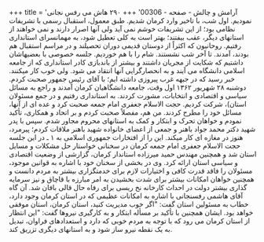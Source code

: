 +++
title = 'آرامش و چالش - صفحه - 00306'
+++
۲۹۰ هاش می رفس نجانی نمودیم. اول شب، با تاخیر وارد کرمان شدیم. طبق معمول، استقبال رسمی با تشریفات نظامی بود؛ از این تشریفات خوشم نمی آید ولی آنها اصرار دارند و نمی خواهند از استانهای دیگر، عقب بیفتند؛ بهتر است به کلی تعطیل شود، به مهمانسرای استانداری رفتیم. روحانیون که اکثراً از دوستان قدیمی دوران تحصیلند و در مراسم استقبال هم بودند، آمدند. تا آخر شب نشستند. شام را با هم خوردیم. جلسه خصوصی با بعضیهاشان داشتیم که شکایت از مجریان داشتند و بیشتر از باندبازی کادر استانداری که از جامعه اسلامی دانشگاه می آیند و به انحصارگرایی آنها انتقاد می شود. ولی خوب کار میکنند. خبر رسید که در جبهه غرب پیروزی داشته ایم؛ با آقای رئیس جمهور صحبت کردم. دوشنبه ۲۸ شهریور ۱۳۶۲ اول وقت، جامعه دانشگاهیان کرمان آمدند و راجع به مسائل سیاسی و اقتصادی و انتخابات، مشورت کردند. به استانداری رفتیم و در جمع مسئولان استان)، شرکت کردیم. حجت الاسلام جعفری امام جمعه صحبت کرد و عده ای از آنها، مسائل خود را مطرح کردند. من هم، مفصلاً صحبت کردم و بر اتحاد و همکاری، تأکید نمودم و خواهان تحرک و ابتکار و کمک به استانهای محروم مجاور شدم. سپس با پدر شهید دکتر محمد جواد باهنر و جمعی از اعضای خانواده شهید باهنر ملاقات کردم؛ پیرمرد، هنوز در مغازه ای کار میکند. این را از افتخارات جمهوری اسلامی به ۱ ـ در این جلسه حجت الاسلام جعفری امام جمعه کرمان در سخنانی خواستار حل مشکلات و مسایل استان شد و همچنین مهندس حمید میرزاده استاندار کرمان، گزارشی از وضعیت اقتصادی و سیاسی استان ارائه کرد. وی در بخشی از سخنان خود با اشاره به قوانین موجود، مسئولان را فاقد قدرت کافی و اختیارات لازم برای خدمتگزاری بیشتر به مردم دانست و همچنین خواهان امکانات بیشتر برای شدت بخشیدن به امر مبارزه با قاچاق و نیز سرمایه گذاری بیشتر دولت در احداث کارخانه نخ ریسی برای رفاه حال قالی بافان شد. آن گاه آقای هاشمی رفسنجانی با اشاره به امکانات عظیمی که در استان کرمان وجود دارد، خطاب به مسئولین استان گفت: "اگر خوب مدیریت کنید، استان کرمان، استان موفقی خواهد بود. ایشان همچنین با تأکید بر مسأله ابتکار و به کارگیری نیروها گفت: "این انتظار از استان کرمان می رود که با توجه به مردم خوبی که دارد و استعدادهای فراوان، تبدیل به یک نقطه نیرو ساز شود و به استانهای دیگری تزریق کند.